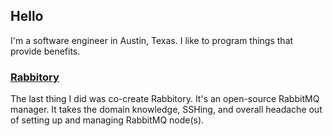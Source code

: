## Hello

I'm a software engineer in Austin, Texas. I like to program things that provide benefits.

### [Rabbitory](https://rabbitory.github.io/rabbitory_webpage/)

The last thing I did was co-create Rabbitory. It's an open-source RabbitMQ manager. It takes the domain knowledge, SSHing, and overall headache out of setting up and managing RabbitMQ node(s).
